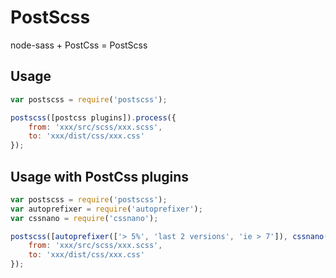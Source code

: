 # PostScss
node-sass +  PostCss = PostScss

## Usage
```js
var postscss = require('postscss');

postscss([postcss plugins]).process({
	from: 'xxx/src/scss/xxx.scss',
	to: 'xxx/dist/css/xxx.css'
});
```
## Usage with PostCss plugins
```js
var postscss = require('postscss');
var autoprefixer = require('autoprefixer');
var cssnano = require('cssnano');

postscss([autoprefixer(['> 5%', 'last 2 versions', 'ie > 7']), cssnano()])..process({
	from: 'xxx/src/scss/xxx.scss',
	to: 'xxx/dist/css/xxx.css'
});
```
